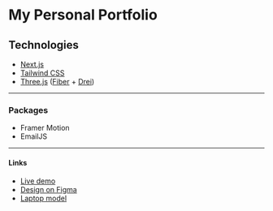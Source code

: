 # My Personal Portfolio

## Technologies

- [Next.js](https://nextjs.org/)
- [Tailwind CSS](https://tailwindcss.com/)
- [Three.js](https://threejs.org/) ([Fiber](https://r3f.docs.pmnd.rs/getting-started/introduction) + [Drei](https://drei.docs.pmnd.rs/getting-started/introduction))

---

### Packages

- Framer Motion
- EmailJS

---

#### Links

- [Live demo](https://mohammad-omar.vercel.app/)
- [Design on Figma](<https://www.figma.com/design/KelHzFlopgUgNM29SQ3riS/Web-Developer-Portfolio-Website-Template-(Community)?m=auto&is-community-duplicate=1&fuid=1329036721309684062>)
- [Laptop model](https://sketchfab.com/3d-models/laptop-7d870e900889481395b4a575b9fa8c3e)
